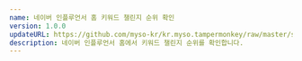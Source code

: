```yaml
---
name: 네이버 인플루언서 홈 키워드 챌린지 순위 확인
version: 1.0.0
updateURL: https://github.com/myso-kr/kr.myso.tampermonkey/raw/master/service/com.naver.in-challenge-rank.user.js
description: 네이버 인플루언서 홈에서 키워드 챌린지 순위를 확인합니다.
---
```

